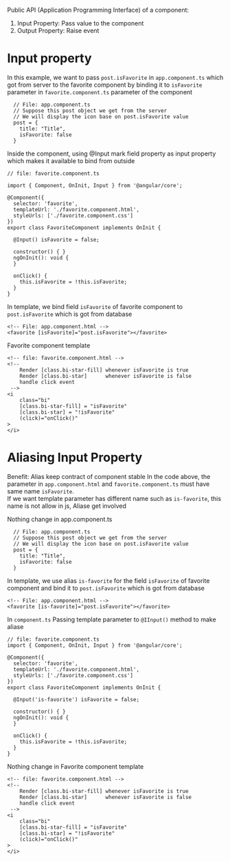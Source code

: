 Public API (Application Programming Interface) of a component:
1. Input Property: Pass value to the component
2. Output Property: Raise event

# Input property
In this example, we want to pass ```post.isFavorite``` in ```app.component.ts``` which got from server to the favorite component by binding it to ```isFavorite``` parameter in ```favorite.component.ts``` parameter of the component<br>
```
  // File: app.component.ts
  // Suppose this post object we get from the server
  // We will display the icon base on post.isFavorite value
  post = {
    title: "Title",
    isFavorite: false
  }

```
Inside the component, using @Input mark field property as input property which makes it available to bind from outside
```
// file: favorite.component.ts

import { Component, OnInit, Input } from '@angular/core';

@Component({
  selector: 'favorite',
  templateUrl: './favorite.component.html',
  styleUrls: ['./favorite.component.css']
})
export class FavoriteComponent implements OnInit {

  @Input() isFavorite = false;
  
  constructor() { }
  ngOnInit(): void {
  }
  
  onClick() {
    this.isFavorite = !this.isFavorite;
  }
}
```


In template, we bind field ```isFavorite``` of favorite component to ```post.isFavorite``` which is  got from database
```
<!-- File: app.component.html -->
<favorite [isFavorite]="post.isFavorite"></favorite>
```

Favorite component template
```
<!-- file: favorite.component.html -->
<!-- 
    Render [class.bi-star-fill] whenever isFavorite is true
    Render [class.bi-star]      whenever isFavorite is false
    handle click event
 -->
<i
    class="bi"
    [class.bi-star-fill] = "isFavorite" 
    [class.bi-star] = "!isFavorite"
    (click)="onClick()"
>
</i>

```
# Aliasing Input Property
Benefit: Alias keep contract of component stable
In the code above, the parameter in ```app.component.html``` and ```favorite.component.ts``` must have same name ```isFavorite```.<br>
If we want template parameter has different name such as ```is-favorite```, this name is not allow in js, Aliase get involved <br>

Nothing change in app.component.ts
```
  // File: app.component.ts
  // Suppose this post object we get from the server
  // We will display the icon base on post.isFavorite value
  post = {
    title: "Title",
    isFavorite: false
  }

```

In template, we use alias ```is-favorite``` for the field ```isFavorite``` of favorite component and bind it to ```post.isFavorite``` which is  got from database
```
<!-- File: app.component.html -->
<favorite [is-favorite]="post.isFavorite"></favorite>
```


In ```component.ts``` Passing template parameter to ```@IInput()``` method to make aliase
```
// file: favorite.component.ts
import { Component, OnInit, Input } from '@angular/core';

@Component({
  selector: 'favorite',
  templateUrl: './favorite.component.html',
  styleUrls: ['./favorite.component.css']
})
export class FavoriteComponent implements OnInit {

  @Input('is-favorite') isFavorite = false;
  
  constructor() { }
  ngOnInit(): void {
  }
  
  onClick() {
    this.isFavorite = !this.isFavorite;
  }
}

```

Nothing change in Favorite component template
```
<!-- file: favorite.component.html -->
<!-- 
    Render [class.bi-star-fill] whenever isFavorite is true
    Render [class.bi-star]      whenever isFavorite is false
    handle click event
 -->
<i
    class="bi"
    [class.bi-star-fill] = "isFavorite" 
    [class.bi-star] = "!isFavorite"
    (click)="onClick()"
>
</i>

